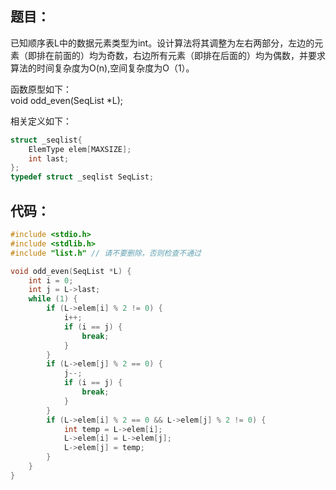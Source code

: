 ## 题目：

已知顺序表L中的数据元素类型为int。设计算法将其调整为左右两部分，左边的元素（即排在前面的）均为奇数，右边所有元素（即排在后面的）均为偶数，并要求算法的时间复杂度为O(n),空间复杂度为O（1）。

函数原型如下：  
void odd_even(SeqList *L);

相关定义如下：

```c
struct _seqlist{
    ElemType elem[MAXSIZE];
    int last;
};
typedef struct _seqlist SeqList;
```

## 代码：

```cpp
#include <stdio.h>
#include <stdlib.h>
#include "list.h" // 请不要删除，否则检查不通过

void odd_even(SeqList *L) {
    int i = 0;
    int j = L->last;
    while (1) {
        if (L->elem[i] % 2 != 0) {
            i++;
            if (i == j) {
                break;
            }
        }
        if (L->elem[j] % 2 == 0) {
            j--;
            if (i == j) {
                break;
            }
        }
        if (L->elem[i] % 2 == 0 && L->elem[j] % 2 != 0) {
            int temp = L->elem[i];
            L->elem[i] = L->elem[j];
            L->elem[j] = temp;
        }
    }
}
```


